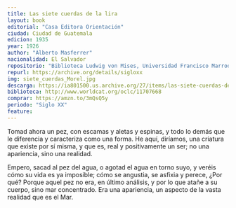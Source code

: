 ```yaml
---
title: Las siete cuerdas de la lira
layout: book
editorial: "Casa Editora Orientación"
ciudad: Ciudad de Guatemala
edicion: 1935
year: 1926
author: "Alberto Masferrer"
nacionalidad: El Salvador
repositorio: "Biblioteca Ludwig von Mises, Universidad Francisco Marroquín"
repurl: https://archive.org/details/sigloxx
img: siete_cuerdas_Morel.jpg
descarga: https://ia801500.us.archive.org/27/items/las-siete-cuerdas-de-la-lira-alberto-masferrer/Las%20siete%20cuerdas%20de%20la%20lira%20-%20Alberto%20Masferrer.pdf
biblioteca: http://www.worldcat.org/oclc/11707668
comprar: https://amzn.to/3mQsQ5y
periodo: "Siglo XX"
feature: 
---
```

 
Tomad ahora un pez, con escamas y aletas y espinas, y todo lo demás que le diferencia y caracteriza como una forma. He aquí, diríamos, una criatura que existe por sí misma, y que es, real y positivamente un ser; no una apariencia, sino una realidad. 
 
Empero, sacad al pez del agua, o agotad el agua en torno suyo, y veréis cómo su vida es ya imposible; cómo se angustia, se asfixia y perece,  ¿Por qué? Porque aquel pez no era, en último análisis, y por lo que atañe a su cuerpo, sino mar concentrado. Era una apariencia, un aspecto de la vasta realidad que es el Mar.
